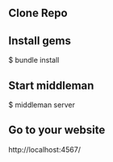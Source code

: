 ## Clone Repo

## Install gems
$ bundle install

## Start middleman
$ middleman server

## Go to your website
http://localhost:4567/

